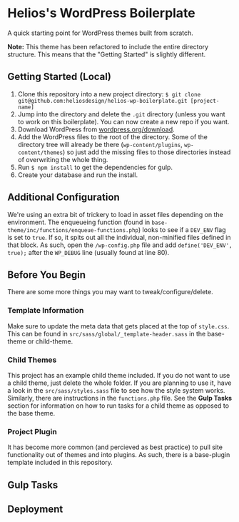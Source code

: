 # Helios's WordPress Boilerplate

A quick starting point for WordPress themes built from scratch.

**Note:** This theme has been refactored to include the entire directory structure. This means that the "Getting Started" is slightly different.

## Getting Started (Local)

1. Clone this repository into a new project directory: `$ git clone git@github.com:heliosdesign/helios-wp-boilerplate.git [project-name]`
2. Jump into the directory and delete the `.git` directory (unless you want to work on this boilerplate). You can now create a new repo if you want.
3. Download WordPress from [wordpress.org/download](https://wordpress.org/download).
4. Add the WordPress files to the root of the directory. Some of the directory tree will already be there (`wp-content/plugins`, `wp-content/themes`) so just add the missing files to those directories instead of overwriting the whole thing.
5. Run `$ npm install` to get the dependencies for gulp.
6. Create your database and run the install.


## Additional Configuration

We're using an extra bit of trickery to load in asset files depending on the environment. The enqueueing function (found in `base-theme/inc/functions/enqueue-functions.php`) looks to see if a `DEV_ENV` flag is set to `true`. If so, it spits out all the individual, non-minified  files defined in that block. As such, open the `/wp-config.php` file and add `define('DEV_ENV', true);` after the `WP_DEBUG` line (usually found at line 80).

## Before You Begin

There are some more things you may want to tweak/configure/delete.

### Template Information

Make sure to update the meta data that gets placed at the top of `style.css`. This can be found in `src/sass/global/_template-header.sass` in the base-theme or child-theme.

### Child Themes

This project has an example child theme included. If you do not want to use a child theme, just delete the whole folder. If you are planning to use it, have a look in the `src/sass/styles.sass` file to see how the style system works. Similarly, there are instructions in the `functions.php` file. See the **Gulp Tasks** section for information on how to run tasks for a child theme as opposed to the base theme.

### Project Plugin

It has become more common (and percieved as best practice) to pull site functionality out of themes and into plugins. As such, there is a base-plugin template included in this repository.

## Gulp Tasks

## Deployment

